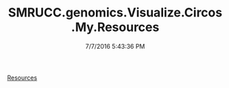 ﻿---
title: SMRUCC.genomics.Visualize.Circos.My.Resources
date: 7/7/2016 5:43:36 PM
---

[Resources](T-SMRUCC.genomics.Visualize.Circos.My.Resources.Resources.html)
